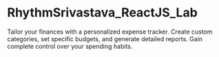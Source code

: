 # RhythmSrivastava_ReactJS_Lab
Tailor your finances with a personalized expense tracker. Create custom categories, set specific budgets, and generate detailed reports. Gain complete control over your spending habits.
